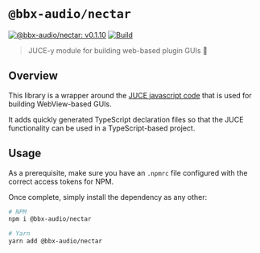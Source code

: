 # `@bbx-audio/nectar`

[![@bbx-audio/nectar: v0.1.10](https://img.shields.io/badge/npm-v0.1.10-blue.svg)](https://github.com/blackboxaudio/nectar)
[![Build](https://github.com/blackboxaudio/nectar/actions/workflows/ci.build.yml/badge.svg)](https://github.com/blackboxaudio/nectar/actions/workflows/ci.build.yml)

> JUCE-y module for building web-based plugin GUIs 🧃

## Overview

This library is a wrapper around the [JUCE javascript code](https://github.com/juce-framework/JUCE/tree/master/modules/juce_gui_extra/native/javascript) that 
is used for building WebView-based GUIs. 

It adds quickly generated TypeScript declaration files so that the JUCE functionality can be used
in a TypeScript-based project.

## Usage

As a prerequisite, make sure you have an `.npmrc` file configured with the correct access tokens for NPM.

Once complete, simply install the dependency as any other:
```bash
# NPM
npm i @bbx-audio/nectar

# Yarn
yarn add @bbx-audio/nectar
```
